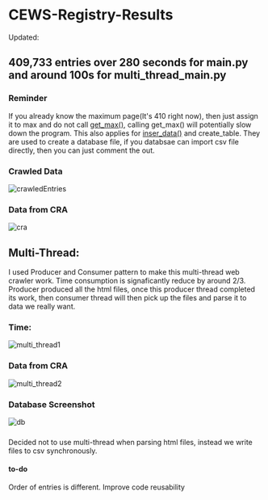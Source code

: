 # CEWS-Registry-Results

Updated:
## 409,733 entries over 280 seconds for main.py and around 100s for multi_thread_main.py


### Reminder
If you already know the maximum page(It's 410 right now), then just assign it to max and do not call [get_max()](https://github.com/peidong110/CEWS-Registry-Results/blob/ff6368af88d64594df88d81c51d7de206a92b505/multi_thread_main.py#L114), calling get_max() will potentially slow down the program. This also applies for [inser_data()](https://github.com/peidong110/CEWS-Registry-Results/blob/ff6368af88d64594df88d81c51d7de206a92b505/multi_thread_main.py#L86) and create_table. They are used to create a database file, if you databsae can import csv file directly, then you can just comment the out.
### Crawled Data
![crawledEntries](https://i.ibb.co/j8xqPff/csvfile.png)
### Data from CRA
![cra](https://i.ibb.co/sJ3c1tB/cra.png)



## Multi-Thread:
I used Producer and Consumer pattern to make this multi-thread web crawler work. Time consumption is signaficantly reduce by around 2/3. Producer produced all the html files, once this producer thread completed its work, then consumer thread will then pick up the files and parse it to data we really want.

### Time:
![multi_thread1](https://i.ibb.co/wRs3gnj/multi-thread1.png)
### Data from CRA
![multi_thread2](https://i.ibb.co/W2cPhqS/multi-thread2.png)
### Database Screenshot
![db](https://i.ibb.co/6sY4B07/count.png)

###
Decided not to use multi-thread when parsing html files, instead we write files to csv synchronously.

#### to-do
Order of entries is different.
Improve code reusability 
